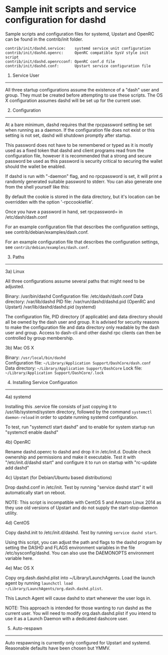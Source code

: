 Sample init scripts and service configuration for dashd
==========================================================

Sample scripts and configuration files for systemd, Upstart and OpenRC
can be found in the contrib/init folder.

    contrib/init/dashd.service:    systemd service unit configuration
    contrib/init/dashd.openrc:     OpenRC compatible SysV style init script
    contrib/init/dashd.openrcconf: OpenRC conf.d file
    contrib/init/dashd.conf:       Upstart service configuration file

1. Service User
---------------------------------

All three startup configurations assume the existence of a "dash" user
and group.  They must be created before attempting to use these scripts.
The OS X configuration assumes dashd will be set up for the current user.

2. Configuration
---------------------------------

At a bare minimum, dashd requires that the rpcpassword setting be set
when running as a daemon.  If the configuration file does not exist or this
setting is not set, dashd will shutdown promptly after startup.

This password does not have to be remembered or typed as it is mostly used
as a fixed token that dashd and client programs read from the configuration
file, however it is recommended that a strong and secure password be used
as this password is security critical to securing the wallet should the
wallet be enabled.

If dashd is run with "-daemon" flag, and no rpcpassword is set, it will
print a randomly generated suitable password to stderr.  You can also
generate one from the shell yourself like this:

By default the cookie is stored in the data directory, but it's location can be overridden
with the option '-rpccookiefile'.

Once you have a password in hand, set rpcpassword= in /etc/dash/dash.conf

For an example configuration file that describes the configuration settings, 
see contrib/debian/examples/dash.conf.

For an example configuration file that describes the configuration settings,
see `contrib/debian/examples/dash.conf`.

3. Paths
---------------------------------

3a) Linux

All three configurations assume several paths that might need to be adjusted.

Binary:              /usr/bin/dashd
Configuration file:  /etc/dash/dash.conf
Data directory:      /var/lib/dashd
PID file:            /var/run/dashd/dashd.pid (OpenRC and Upstart)
                     /var/lib/dashd/dashd.pid (systemd)

The configuration file, PID directory (if applicable) and data directory
should all be owned by the dash user and group.  It is advised for security
reasons to make the configuration file and data directory only readable by the
dash user and group.  Access to dash-cli and other dashd rpc clients
can then be controlled by group membership.

3b) Mac OS X

Binary:              `/usr/local/bin/dashd`  
Configuration file:  `~/Library/Application Support/DashCore/dash.conf`  
Data directory:      `~/Library/Application Support/DashCore`
Lock file:           `~/Library/Application Support/DashCore/.lock`

4. Installing Service Configuration
-----------------------------------

4a) systemd

Installing this .service file consists of just copying it to
/usr/lib/systemd/system directory, followed by the command
`systemctl daemon-reload` in order to update running systemd configuration.

To test, run "systemctl start dashd" and to enable for system startup run
"systemctl enable dashd"

4b) OpenRC

Rename dashd.openrc to dashd and drop it in /etc/init.d.  Double
check ownership and permissions and make it executable.  Test it with
"/etc/init.d/dashd start" and configure it to run on startup with
"rc-update add dashd"

4c) Upstart (for Debian/Ubuntu based distributions)

Drop dashd.conf in /etc/init.  Test by running "service dashd start"
it will automatically start on reboot.

NOTE: This script is incompatible with CentOS 5 and Amazon Linux 2014 as they
use old versions of Upstart and do not supply the start-stop-daemon utility.

4d) CentOS

Copy dashd.init to /etc/init.d/dashd. Test by running `service dashd start`.

Using this script, you can adjust the path and flags to the dashd program by
setting the DASHD and FLAGS environment variables in the file
/etc/sysconfig/dashd. You can also use the DAEMONOPTS environment variable here.

4e) Mac OS X

Copy org.dash.dashd.plist into ~/Library/LaunchAgents. Load the launch agent by
running `launchctl load ~/Library/LaunchAgents/org.dash.dashd.plist`.

This Launch Agent will cause dashd to start whenever the user logs in.

NOTE: This approach is intended for those wanting to run dashd as the current user.
You will need to modify org.dash.dashd.plist if you intend to use it as a
Launch Daemon with a dedicated dashcore user.

5. Auto-respawn
-----------------------------------

Auto respawning is currently only configured for Upstart and systemd.
Reasonable defaults have been chosen but YMMV.
